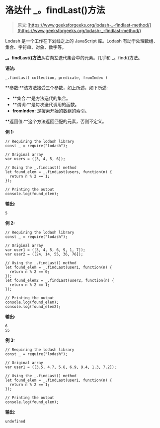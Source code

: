 # 洛达什 _。findLast()方法

> 原文:[https://www.geeksforgeeks.org/lodash-_-findlast-method/](https://www.geeksforgeeks.org/lodash-_-findlast-method/)

Lodash 是一个工作在下划线之上的 JavaScript 库。Lodash 有助于处理数组、集合、字符串、对象、数字等。

**_。findLast()方法**从右向左迭代集合中的元素。几乎和 _。find()方法。

**语法:**

```
_.findLast( collection, predicate, fromIndex )
```

**参数:**该方法接受三个参数，如上所述，如下所述:

*   **集合:**是方法迭代的集合。
*   **谓词:**是每次迭代调用的函数。
*   **fromIndex:** 是搜索开始的数组的索引。

**返回值:**这个方法返回匹配的元素，否则不定义。

**例 1:**

```
// Requiring the lodash library 
const _ = require("lodash"); 

// Original array 
var users = ([3, 4, 5, 6]);

// Using the _.findLast() method
let found_elem = _.findLast(users, function(n) {
  return n % 2 == 1;
});

// Printing the output 
console.log(found_elem);
```

**输出:**

```
5
```

**例 2:**

```
// Requiring the lodash library 
const _ = require("lodash"); 

// Original array 
var user1 = ([3, 4, 5, 6, 9, 1, 7]);
var user2 = ([24, 14, 55, 36, 76]);

// Using the _.findLast() method
let found_elem = _.findLast(user1, function(n) {
  return n % 2 == 0;
});
let found_elem2 = _.findLast(user2, function(n) {
  return n % 2 == 1;
});

// Printing the output 
console.log(found_elem);
console.log(found_elem2);
```

**输出:**

```
6
55
```

**例 3:**

```
// Requiring the lodash library 
const _ = require("lodash"); 

// Original array 
var user1 = ([3.5, 4.7, 5.8, 6.9, 9.4, 1.3, 7.2]);

// Using the _.findLast() method
let found_elem = _.findLast(user1, function(n) {
  return n % 2 == 1;
});

// Printing the output 
console.log(found_elem);
```

**输出:**

```
undefined
```